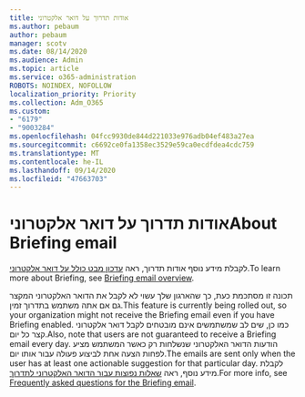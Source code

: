 ```yaml
---
title: אודות תדרוך על דואר אלקטרוני
ms.author: pebaum
author: pebaum
manager: scotv
ms.date: 08/14/2020
ms.audience: Admin
ms.topic: article
ms.service: o365-administration
ROBOTS: NOINDEX, NOFOLLOW
localization_priority: Priority
ms.collection: Adm_O365
ms.custom:
- "6179"
- "9003284"
ms.openlocfilehash: 04fcc9930de844d221033e976adb04ef483a27ea
ms.sourcegitcommit: c6692ce0fa1358ec3529e59ca0ecdfdea4cdc759
ms.translationtype: MT
ms.contentlocale: he-IL
ms.lasthandoff: 09/14/2020
ms.locfileid: "47663703"
---
```

# <a name="about-briefing-email"></a><span data-ttu-id="49de7-102">אודות תדרוך על דואר אלקטרוני</span><span class="sxs-lookup"><span data-stu-id="49de7-102">About Briefing email</span></span>

<span data-ttu-id="49de7-103">לקבלת מידע נוסף אודות תדרוך, ראה [עדכון מבט כולל על דואר אלקטרוני](https://docs.microsoft.com/briefing/be-overview).</span><span class="sxs-lookup"><span data-stu-id="49de7-103">To learn more about Briefing, see [Briefing email overview](https://docs.microsoft.com/briefing/be-overview).</span></span>  

<span data-ttu-id="49de7-104">תכונה זו מסתכמת כעת, כך שהארגון שלך עשוי לא לקבל את הדואר האלקטרוני המקצר גם אם אתה משתמש בתדרוך זמין.</span><span class="sxs-lookup"><span data-stu-id="49de7-104">This feature is currently being rolled out, so your organization might not receive the Briefing email even if you have Briefing enabled.</span></span> <span data-ttu-id="49de7-105">כמו כן, שים לב שמשתמשים אינם מובטחים לקבל דואר אלקטרוני קצר כל יום.</span><span class="sxs-lookup"><span data-stu-id="49de7-105">Also, note that users are not guaranteed to receive a Briefing email every day.</span></span> <span data-ttu-id="49de7-106">הודעות הדואר האלקטרוני שנשלחות רק כאשר המשתמש מציע לפחות הצעה אחת לביצוע פעולה עבור אותו יום.</span><span class="sxs-lookup"><span data-stu-id="49de7-106">The emails are sent only when the user has at least one actionable suggestion for that particular day.</span></span> <span data-ttu-id="49de7-107">לקבלת מידע נוסף, ראה [שאלות נפוצות עבור הדואר האלקטרוני לתדרוך](https://docs.microsoft.com/briefing/be-faqs).</span><span class="sxs-lookup"><span data-stu-id="49de7-107">For more info, see [Frequently asked questions for the Briefing email](https://docs.microsoft.com/briefing/be-faqs).</span></span>